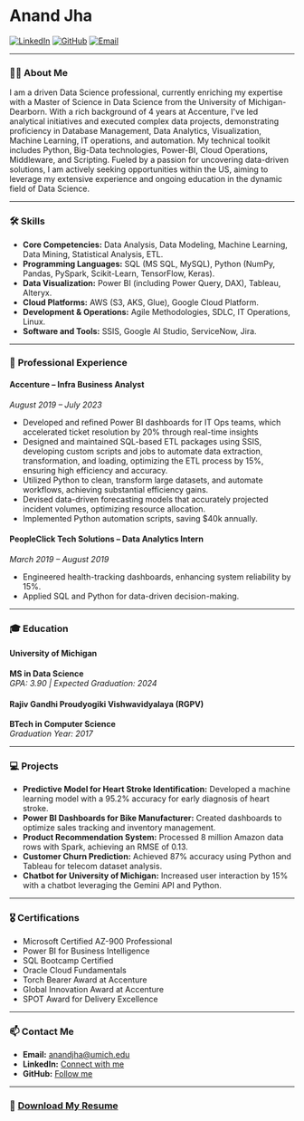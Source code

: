 # Anand Jha

[![LinkedIn](https://img.shields.io/badge/LinkedIn-Connect-blue)](https://www.linkedin.com/in/anandjha25) 
[![GitHub](https://img.shields.io/badge/GitHub-Follow-black)](https://github.com/anandj25) 
[![Email](https://img.shields.io/badge/Email-anandjha@umich.edu-red)](mailto:anandjha@umich.edu)

---

### 👨‍🎓 **About Me**

I am a driven Data Science professional, currently enriching my expertise with a Master of Science in Data Science from the University of Michigan-Dearborn. With a rich background of 4 years at Accenture, I've led analytical initiatives and executed complex data projects, demonstrating proficiency in Database Management, Data Analytics, Visualization, Machine Learning, IT operations, and automation. My technical toolkit includes Python, Big-Data technologies, Power-BI, Cloud Operations, Middleware, and Scripting. Fueled by a passion for uncovering data-driven solutions, I am actively seeking opportunities within the US, aiming to leverage my extensive experience and ongoing education in the dynamic field of Data Science.

---

### 🛠️ **Skills**

- **Core Competencies:** Data Analysis, Data Modeling, Machine Learning, Data Mining, Statistical Analysis, ETL.
- **Programming Languages:** SQL (MS SQL, MySQL), Python (NumPy, Pandas, PySpark, Scikit-Learn, TensorFlow, Keras).
- **Data Visualization:** Power BI (including Power Query, DAX), Tableau, Alteryx.
- **Cloud Platforms:** AWS (S3, AKS, Glue), Google Cloud Platform.
- **Development & Operations:** Agile Methodologies, SDLC, IT Operations, Linux.
- **Software and Tools:** SSIS, Google AI Studio, ServiceNow, Jira.

---

### 💼 **Professional Experience**

#### Accenture – Infra Business Analyst  
_August 2019 – July 2023_  
- Developed and refined Power BI dashboards for IT Ops teams, which accelerated ticket resolution by 20% through real-time insights 
- Designed and maintained SQL-based ETL packages using SSIS, developing custom scripts and jobs to automate data extraction, transformation, and loading, optimizing the ETL process by 15%, ensuring high efficiency and accuracy.
- Utilized Python to clean, transform large datasets, and automate workflows, achieving substantial efficiency gains.
- Devised data-driven forecasting models that accurately projected incident volumes, optimizing resource allocation.  
- Implemented Python automation scripts, saving $40k annually.

#### PeopleClick Tech Solutions – Data Analytics Intern  
_March 2019 – August 2019_  
- Engineered health-tracking dashboards, enhancing system reliability by 15%.  
- Applied SQL and Python for data-driven decision-making.

---

### 🎓 **Education**

#### University of Michigan  
**MS in Data Science**  
_GPA: 3.90 | Expected Graduation: 2024_

#### Rajiv Gandhi Proudyogiki Vishwavidyalaya (RGPV)  
**BTech in Computer Science**  
_Graduation Year: 2017_

---

### 💻 **Projects**

- **Predictive Model for Heart Stroke Identification:** Developed a machine learning model with a 95.2% accuracy for early diagnosis of heart stroke.
- **Power BI Dashboards for Bike Manufacturer:** Created dashboards to optimize sales tracking and inventory management.
- **Product Recommendation System:** Processed 8 million Amazon data rows with Spark, achieving an RMSE of 0.13.
- **Customer Churn Prediction:** Achieved 87% accuracy using Python and Tableau for telecom dataset analysis.
- **Chatbot for University of Michigan:** Increased user interaction by 15% with a chatbot leveraging the Gemini API and Python.

---

### 🎖️ **Certifications**

- Microsoft Certified AZ-900 Professional
- Power BI for Business Intelligence
- SQL Bootcamp Certified
- Oracle Cloud Fundamentals
- Torch Bearer Award at Accenture
- Global Innovation Award at Accenture
- SPOT Award for Delivery Excellence

---

### 📫 **Contact Me**

- **Email:** [anandjha@umich.edu](mailto:anandjha@umich.edu)
- **LinkedIn:** [Connect with me](https://www.linkedin.com/in/anandjha25)
- **GitHub:** [Follow me](https://github.com/anandj25)

---

### 📄 [Download My Resume](https://github.com/anandj25/Portfolio/blob/main/Anand_Jha_Resume.docx)

